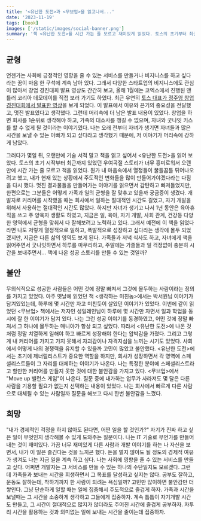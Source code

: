 ```yaml
---
title: '<유난한 도전>과 <무브업>을 읽고나서...'
date: '2023-11-19'
tags: [book]
images: ['/static/images/social-banner.png']
summary: '책 <유난한 도전>를 시간 가는 줄 모르고 재미있게 읽었다. 토스의 초기부터 최근까지 겪었던 우여곡절과 그 속에서 만들어낸 성공 스토리들을 읽으면서, 내 가슴에 뭔가 꿈틀꿈틀 거리는 열정과 흥분을 느꼈다. 또 다시 주도적인 변화를 만들어내고 싶다는 열정을 가지게 된 것과 동시에 나는 그러한 치열함과 멋진 커리어를 가지지 못했다는 불안감을 가지게 되었다. 책 <무브업>은 나의 커리어적인 불암감에 위에 양념을 살짝 더 뿌려줬다. 하지만 그래도 이제는 그러한 불안감에 압도당하지 않고, 내가 주어진 하루에서 내가 할 수 있는 최선을 고민하는 할 수 있다.'
---
```


## 균형

언젠가는 사회에 긍정적인 영향을 줄 수 있는 서비스를 만들거나 비지니스를 하고 싶다라는 꿈이 마음 한 구석에 계속 남아 있다. 그래서 다양한 스타트업의 비지니스에도 관심이 많아서 창업 경진대회 발표 영상도 간간히 보고, 올해 1월에는 코엑스에서 진행된 앤틀러 코리아 데모데이를 직접 보러 가기도 하였다. 최근 우연히 [토스 대표가 정주영 창업 경진대회에서 발표한 영상](https://youtu.be/jARKSXogEE0?si=FzX51O9YfeK4899k)을 보게 되었다. 이 발표에서 이유와 끈기의 중요성을 전달했고, 멋진 발표였다고 생각했다. 그런데 머리속에 더 남은 발표 내용이 있었다. 창업을 하면 회사를 1순위로 생각해야 하고, 가족의 대소사를 챙길 수 없으며, 자녀와 굿나잇 키스를 할 수 없게 될 것이라는 이야기였다. 나는 오래 전부터 자녀가 생기면 자녀들과 많은 시간을 보낼 수 있는 아빠가 되고 싶다라고 생각했기 때문에, 저 이야기가 머리속에 강하게 남았다.

그러다가 몇일 뒤, 오랜만에 기술 서적 말고 책을 읽고 싶어서 <유난한 도전>을 읽어 보았다. 토스의 초기 시작부터 최근까지 있었던 우여곡절 스토리가 너무 흥미로워서 오랜만에 시간 가는 줄 모르고 책을 읽었다. 뭔가 내 마음속에서 열정들이 꿀틀꿈틀 튀어나오려고 했고, 내가 현재 있는 상황에서 주도적인 변화들을 많이 만들어가야겠다라는 다짐을 다시 했다. 멋진 결과물들을 만들어가는 이야기를 읽으면서 감탄하고 빠져들었지만, 한편으로는 그분들은 어떻게 가족과 일의 균형을 잘 맞추고 있을까 궁금증이 생겼다. 개발자로 커리어를 시작했을 때는 회사에서 일하는 절대적인 시간도 길었고, 자기 개발을 위해서 사용하는 절대적인 시간도 많았다. 하지만 자녀가 생기고 나서 1년 동안은 육아휴직을 쓰고 주 양육자 생활도 하였고, 지금은 일, 육아, 자기 개발, 사회 관계, 건강등 다양한 영역에서 균형을 맞춰서 다 잘해보려고 노력하고 있다. 그래서 예전에 이 책을 읽었다라면 나도 저렇게 열정적으로 일하고, 폭발적으로 성장하고 싶다라는 생각에 몰두 되었겠지만, 지금은 다른 삶의 영역도 보게 된다. 가족들과 저녁 식사도 하고, 자녀에게 책을 읽어주면서 굿나잇하면서 하루를 마무리하고, 주말에는 가졸들과 일 걱정없이 충분히 시간을 보내주면서... 책에 나온 성공 스토리를 만들 수 있는 것일까?

## 불안

무의식적으로 성공한 사람들은 어떤 것에 정말 빠져서 그것에 몰두하는 사람이라는 정의를 가지고 있었다. 아주 옛날에 읽었던 책 <생각하는 미친놈>에서는 박서원님 이야기가 담겨있었는데, 하루에 몇 시간만 자고 미친듯이 살았던 이야기가 있었다. 이번에 같이 읽었던 <무브업> 책에서는 저자인 성일레인님이 하루에 몇 시간만 자면서 일과 학업을 동시에 잘 한 이야기가 담겨 있다. 나는 그런 성공 이야기를 동경하였고, 어떤 것에 정말 빠져서 그 하나에 몰두하는 매니아가 항상 되고 싶었다. 따라서 <유난한 도전>에 나온 것처럼 정말 치열하게 일해야 하고 빠르게 성장해야 한다는 압박감을 가졌다. 그리고 그렇게 내 커리어를 가지고 가지 못해서 자괴감이나 자격지심을 느끼는 시기도 있었다. 사회에서 어떻게 나의 경쟁력을 유지할 수 있을까 고민이 많았고 불안했다. <유난한 도전>에서는 초기에 제너럴리스트가 중요한 역할을 하지만, 회사가 성장하면서 각 영역에 스페셜리스트들이 그 자리를 대체하는 이야기가 나온다. 나는 특정한 분야에 스페셜리스트라고 할만한 커리어를 만들지 못한 것에 대한 불안감을 가지고 있다. <무브업>에서 "Move up 밸런스 게임"이 나온다. 질문 중에 내가하는 업무가 사라져도 몇 달은 다른 사람을 기용할 필요가 없는지 선택하는 내용이 있었다. 나는 회사에서 빠르게 다른 사람으로 대체될 수 있는 사람일까 질문을 해보고 다시 한번 불안감을 느꼈다.

## 희망

"내가 경제적인 걱정을 하지 않아도 된다면, 어떤 일을 할 것인가?" 자기가 진짜 하고 싶은 일이 무엇인지 생각해볼 수 있게 도와주는 질문이다. 나는 IT 기술로 무언가를 만들어내는 것이 재미있다. 가끔 너무 재미있게 다른 사람과 개발 이야기를 하는 나 자신을 보면서, 내가 이 일은 즐긴다는 것을 느끼곤 했다. 돈을 벌지 않아도 될 정도의 경제적 여유가 생겨도 나는 지금 일을 계속 하고 싶다. 나는 사회에 영향을 줄 수 있는 서비스를 만들고 싶다. 어쩌면 개발자는 그 서비스를 만들 수 있는 하나의 수단일지도 모르겠다. 그런데 가족들과 보내는 시간을 희생하면서 그 목표를 달성하고 싶지는 않다. 공부도 잘하고, 운동도 잘하는데, 착하기까지 한 사람이 되려는 욕심일까? 고민만 많이하면 불안감만 더 쌓인다. 그냥 단순하게 일할 때는 일에 집중해서 주도적으로 즐겁게 하자. 가족과 시간을 보낼때는 그 시간을 소중하게 생각하고 그들에게 집중하자. 계속 틈틈이 자기개발 시간도 만들고, 그 시간이 절대적으로 많지가 않더라도 주어진 시간에 즐겁게 공부하자. 자투리 시간을 활용하는 것과 의미없는 일에 보내는 시간을 줄이는데 집중하자.
